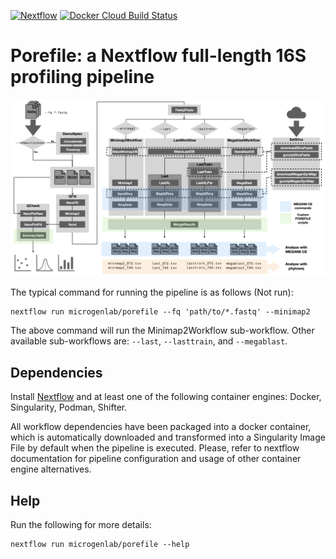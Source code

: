 [![Nextflow](https://img.shields.io/badge/Nextflow-20.01.0-brightgreen)](https://www.nextflow.io/)
[![Docker Cloud Build Status](https://img.shields.io/docker/cloud/build/iferres/porefile)](https://hub.docker.com/repository/docker/iferres/porefile/general)

# Porefile: a Nextflow full-length 16S profiling pipeline
![Porefile Scheme](./docs/images/scheme.png)

The typical command for running the pipeline is as follows (Not run):
```
nextflow run microgenlab/porefile --fq 'path/to/*.fastq' --minimap2
```
The above command will run the Minimap2Workflow sub-workflow. Other available sub-workflows are: `--last`, `--lasttrain`, and `--megablast`.

## Dependencies
Install [Nextflow](https://www.nextflow.io/) and at least one of the following container engines: Docker, Singularity, Podman, Shifter.

All workflow dependencies have been packaged into a docker container, which is automatically downloaded and transformed into a Singularity Image File by default when the pipeline is executed. Please, refer to nextflow documentation for pipeline configuration and usage of other container engine alternatives.

## Help
Run the following for more details:
```
nextflow run microgenlab/porefile --help
```

